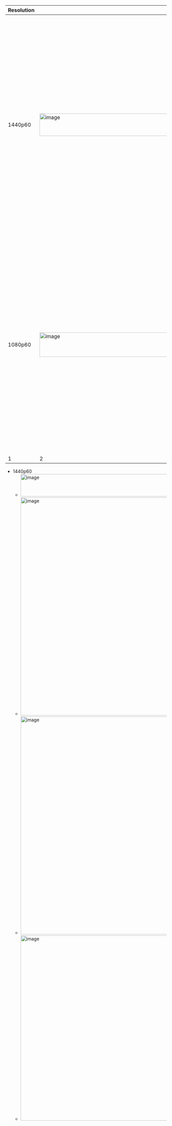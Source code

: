 |Resolution|Coversation|Packet/sec|Byte/sec|Packet|
|-|-|-|-|-|
|1440p60|<img width="1144" height="70" alt="image" src="https://github.com/user-attachments/assets/61ee4e9f-1d1d-4002-995c-4da289900d96" />|<img width="894" height="679" alt="image" src="https://github.com/user-attachments/assets/17eaaa55-3a9c-4307-90e6-1e9242630180" />|<img width="894" height="679" alt="image" src="https://github.com/user-attachments/assets/cc2a8633-efdf-4124-8fa9-020e2cb78c0b" />|<img width="1225" height="577" alt="image" src="https://github.com/user-attachments/assets/3b8c7f79-1619-44ca-a2f6-33ec762dd6d6" />|
|1080p60|<img width="1203" height="76" alt="image" src="https://github.com/user-attachments/assets/840ce9cf-f0ad-40ee-8733-35e24ddf1585" />|<img width="894" height="679" alt="image" src="https://github.com/user-attachments/assets/641722ed-37bb-427d-ac2f-5bd612288227" />|<img width="894" height="679" alt="image" src="https://github.com/user-attachments/assets/48ccdfb9-b8e3-4b24-ae8e-4f105e319200" />|<img width="1215" height="529" alt="image" src="https://github.com/user-attachments/assets/ef450211-edbc-4251-81bc-63692ea18775" />|
|1|2|3|4|5|

- 1440p60
  - <img width="1144" height="70" alt="image" src="https://github.com/user-attachments/assets/61ee4e9f-1d1d-4002-995c-4da289900d96" />
  - <img width="894" height="679" alt="image" src="https://github.com/user-attachments/assets/17eaaa55-3a9c-4307-90e6-1e9242630180" />
  - <img width="894" height="679" alt="image" src="https://github.com/user-attachments/assets/cc2a8633-efdf-4124-8fa9-020e2cb78c0b" />
  - <img width="1225" height="577" alt="image" src="https://github.com/user-attachments/assets/3b8c7f79-1619-44ca-a2f6-33ec762dd6d6" />


